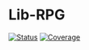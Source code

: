 [status-img]: https://github.com/r0nd0ud0u/lib-rpg/actions/workflows/test.yml/badge.svg?branch=main
[status-url]: https://github.com/r0nd0ud0u/lib-rpg/actions/workflows/test.yml
[coverage-img]: https://img.shields.io/badge/Coverage-click--here-success?logo=github
[coverage-url]: https://r0nd0ud0u.github.io/lib-rpg/coverage/index.html

# Lib-RPG

[![Status][status-img]][status-url]
[![Coverage][coverage-img]][coverage-url]